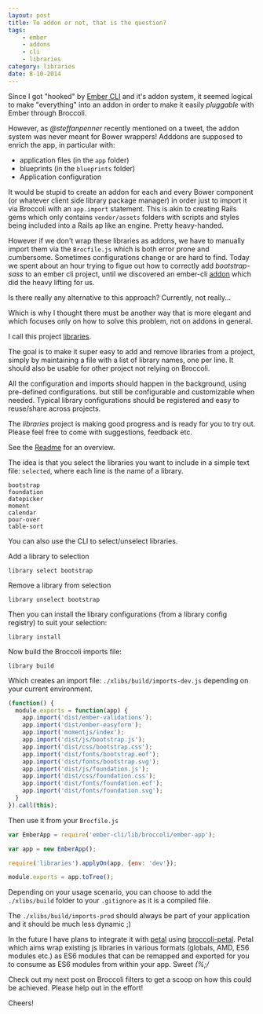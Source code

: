 ```yaml
---
layout: post
title: To addon or not, that is the question?
tags: 
    - ember
    - addons
    - cli
    - libraries
category: libraries
date: 8-10-2014
---
```


Since I got "hooked" by [Ember CLI](http://www.ember-cli.com/) and it's addon system, it seemed logical to make "everything" into an addon in order
 to make it easily *pluggable* with Ember through Broccoli.
 
However, as *@steffanpenner* recently mentioned on a tweet, the addon system was never meant for Bower wrappers!
Adddons are supposed to enrich the app, in particular with:

- application files (in the `app` folder) 
- blueprints (in the `blueprints` folder)
- Application configuration

<!-- more -->

It would be stupid to create an addon for each and every Bower component (or whatever client side library package manager)
in order just to import it via Broccoli with an `app.import` statement.
This is akin to creating Rails gems which only contains `vendor/assets` folders with scripts and styles being included 
into a Rails ap like an engine. Pretty heavy-handed.

However if we don't wrap these libraries as addons, we have to manually import them via the `Brocfile.js` which is both error prone
 and cumbersome. Sometimes configurations change or are hard to find. Today we spent about an hour trying to figue out how to correctly
 add *bootstrap-sass* to an ember cli project, until we discovered an ember-cli [addon](https://www.npmjs.org/package/ember-cli-bootstrap-sass) 
 which did the heavy lifting for us.
 
Is there really any alternative to this approach? Currently, not really...

Which is why I thought there must be another way that is more elegant and which focuses only on how to solve this problem, not on 
addons in general.

I call this project [libraries](https://github.com/kristianmandrup/libraries).

The goal is to make it super easy to add and remove libraries from a project, simply by maintaining a file with a list of library names, 
 one per line. It should also be usable for other project not relying on Broccoli.
 
All the configuration and imports should happen in the background, using pre-defined configurations. but still be configurable 
and customizable when needed. Typical library configurations should be registered and easy to reuse/share across projects.

The *libraries* project is making good progress and is ready for you to try out. Please feel free to come with 
suggestions, feedback etc.

See the [Readme](https://github.com/kristianmandrup/libraries/blob/master/README.md) for an overview.

The idea is that you select the libraries you want to include in a simple text file: `selected`, 
where each line is the name of a library.

```
bootstrap
foundation
datepicker
moment
calendar
pour-over
table-sort
```

You can also use the CLI to select/unselect libraries.

Add a library to selection

`library select bootstrap`

Remove a library from selection

`library unselect bootstrap`

Then you can install the library configurations (from a library config registry) to suit your selection:
  
`library install`
   
Now build the Broccoli imports file:    

`library build`   
  
Which creates an import file: `./xlibs/build/imports-dev.js` depending on your current environment.
  
```js
(function() {
  module.exports = function(app) {
    app.import('dist/ember-validations');
    app.import('dist/ember-easyform');
    app.import('momentjs/index');
    app.import('dist/js/bootstrap.js');
    app.import('dist/css/bootstrap.css');
    app.import('dist/fonts/bootstrap.eof');
    app.import('dist/fonts/bootstrap.svg');
    app.import('dist/js/foundation.js');
    app.import('dist/css/foundation.css');
    app.import('dist/fonts/foundation.eof');
    app.import('dist/fonts/foundation.svg');
  }
}).call(this);
```

Then use it from your `Brocfile.js`

```javascript
var EmberApp = require('ember-cli/lib/broccoli/ember-app');

var app = new EmberApp();

require('libraries').applyOn(app, {env: 'dev'});

module.exports = app.toTree();
```

Depending on your usage scenario, you can choose to add the `./xlibs/build` folder to your `.gitignore` as
 it is a compiled file. 
 
The `./xlibs/build/imports-prod` should always be part of your application and it should be much less dynamic ;)

In the future I have plans to integrate it with [petal](https://github.com/stefanpenner/petal) using [broccoli-petal](https://github.com/abuiles/broccoli-petal). 
Petal which aims wrap existing js libraries in various formats (globals, AMD, ES6 modules etc.) as ES6 modules that can be remapped and exported
for you to consume as ES6 modules from within your app. Sweet *(%;/*
 
Check out my next post on Broccoli filters to get a scoop on how this could be achieved. Please help out in the effort!

Cheers!

